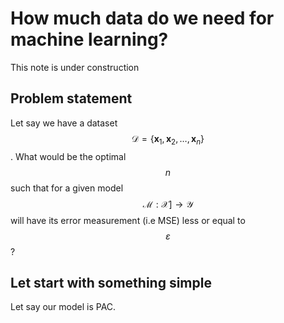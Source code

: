 # How much data do we need for machine learning?

This note is under construction

## Problem statement

Let say we have a dataset $$\mathcal{D} = \{\mathbf{x}_1,\mathbf{x}_2,\dots,\mathbf{x}_n\}$$. What would be the optimal $$n$$ such that for a given model $$\mathcal{M}:\mathcal{X}]\rightarrow\mathcal{Y}$$ will have its error measurement (i.e MSE) less or equal to $$\varepsilon$$?

## Let start with something simple

Let say our model is PAC.
